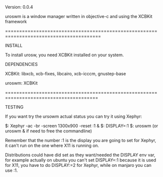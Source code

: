 Version: 0.0.4

uroswm is a window manager written in objective-c and using the XCBKit framework

========================================================================================

INSTALL

To install urosw, you need XCBKit installed on your system.

DEPENDENCIES

XCBKit: libxcb, xcb-fixes, libcairo, xcb-icccm, gnustep-base

uroswm: XCBKit

=======================================================================================

TESTING

If you want try the ursowm actual status you can try it using Xephyr:

$: Xephyr -ac -br -screen 1300x900 -reset :1 &
$: DISPLAY=:1
$: uroswm (or uroswm & if need to free the commandline)

Remember that the number :1 is the display you are going to set for Xephyr, it can't run on the one where X11 is running on.

Distributions could have did set as they want/needed the DISPLAY env var, for example actually on ubuntu 
you can't set DISPLAY=:1 because it is used for X11, you have to do DISPLAY:=2 for Xephyr,
while on manjaro you can use :1.



